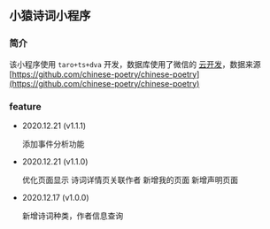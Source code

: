 ## 小猿诗词小程序

### 简介

该小程序使用 ```taro+ts+dva``` 开发，数据库使用了微信的 [云开发](https://developers.weixin.qq.com/miniprogram/dev/wxcloud/basis/getting-started.html)，数据来源 [https://github.com/chinese-poetry/chinese-poetry](https://github.com/chinese-poetry/chinese-poetry)

### feature

* 2020.12.21 (v1.1.1)

    添加事件分析功能

* 2020.12.21 (v1.1.0)

    优化页面显示
    诗词详情页关联作者
    新增我的页面
    新增声明页面

* 2020.12.17 (v1.0.0)

    新增诗词种类，作者信息查询